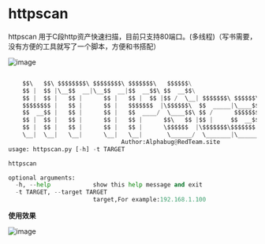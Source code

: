# httpscan
httpscan 用于C段http资产快速扫描，目前只支持80端口。(多线程)（写书需要，没有方便的工具就写了一个脚本，方便和书搭配）

![image](https://user-images.githubusercontent.com/27001865/150347697-4dcd401f-c664-43e1-a388-cc8055d34343.png)


```python

    $$\   $$\ $$$$$$$$\ $$$$$$$$\ $$$$$$$\   $$$$$$\
    $$ |  $$ |\__$$  __|\__$$  __|$$  __$$\ $$  __$$\
    $$ |  $$ |   $$ |      $$ |   $$ |  $$ |$$ /  \__| $$$$$$$\ $$$$$$\  $$$$$$$\
    $$$$$$$$ |   $$ |      $$ |   $$$$$$$  |\$$$$$$\  $$  _____|\____$$\ $$  __$$\
    $$  __$$ |   $$ |      $$ |   $$  ____/  \____$$\ $$ /      $$$$$$$ |$$ |  $$ |
    $$ |  $$ |   $$ |      $$ |   $$ |      $$\   $$ |$$ |     $$  __$$ |$$ |  $$ |
    $$ |  $$ |   $$ |      $$ |   $$ |      \$$$$$$  |\$$$$$$$\$$$$$$$ |$$ |  $$ |
    \__|  \__|   \__|      \__|   \__|       \______/  \_______|\_______|\__|  \__|
                                Author:Alphabug@RedTeam.site
usage: httpscan.py [-h] -t TARGET

httpscan

optional arguments:
  -h, --help            show this help message and exit
  -t TARGET, --target TARGET
                        target,For example:192.168.1.100
```

**使用效果**

![image](https://user-images.githubusercontent.com/27001865/146764329-e5e3bd9f-2080-4501-bbc0-92fa18d15388.png)
